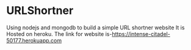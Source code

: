 # URLShortner
Using nodejs and mongodb to build a simple URL shortner website
It is Hosted on heroku.
The link for website is-https://intense-citadel-50177.herokuapp.com
